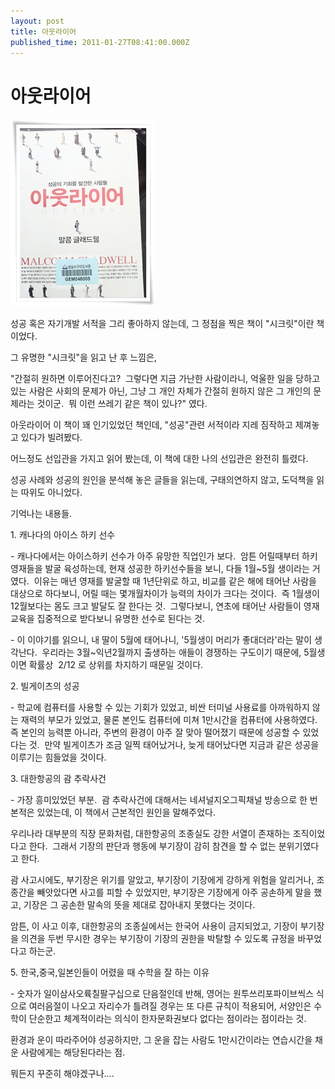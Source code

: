 ```yaml
---
layout: post
title: 아웃라이어
published_time: 2011-01-27T08:41:00.000Z
---
```


# 아웃라이어


![](../pds/201101/26/80/a0109780_4d3fa78a7d451.jpg)

성공 혹은 자기개발 서적을 그리 좋아하지 않는데, 그 정점을 찍은 책이 "시크릿"이란 책이었다.

그 유명한 "시크릿"을 읽고 난 후 느낌은,

"간절히 원하면 이루어진다고?  그렇다면 지금 가난한 사람이라니, 억울한 일을 당하고 있는 사람은 사회의 문제가 아닌, 그냥 그 개인 자체가 간절히 원하지 않은 그 개인의 문제라는 것이군.  뭐 이런 쓰레기 같은 책이 있나?" 였다.

아웃라이어 이 책이 꽤 인기있었던 책인데, "성공"관련 서적이라 지레 짐작하고 제껴놓고 있다가 빌려봤다.

어느정도 선입관을 가지고 읽어 봤는데, 이 책에 대한 나의 선입관은 완전히 틀렸다.

성공 사례와 성공의 원인을 분석해 놓은 글들을 읽는데, 구태의연하지 않고, 도덕책을 읽는 따위도 아니었다.

기억나는 내용들.

1. 캐나다의 아이스 하키 선수

\- 캐나다에서는 아이스하키 선수가 아주 유망한 직업인가 보다.  암튼 어릴때부터 하키 영재들을 발굴 육성하는데, 현재 성공한 하키선수들을 보니, 다들 1월~5월 생이라는 거였다.  이유는 매년 영재를 발굴할 때 1년단위로 하고, 비교를 같은 해에 태어난 사람을 대상으로 하다보니, 어릴 때는 몇개월차이가 능력의 차이가 크다는 것이다.  즉 1월생이 12월보다는 몸도 크고 발달도 잘 한다는 것.  그렇다보니, 연초에 태어난 사람들이 영재교육을 집중적으로 받다보니 유명한 선수로 된다는 것.

\- 이 이야기를 읽으니, 내 딸이 5월에 태어나니, '5월생이 머리가 좋대더라'라는 말이 생각난다.  우리라는 3월~익년2월까지 출생하는 애들이 경쟁하는 구도이기 때문에, 5월생이면 확률상  2/12 로 상위를 차지하기 때문일 것이다.

2. 빌게이츠의 성공

\- 학교에 컴퓨터를 사용할 수 있는 기회가 있었고, 비싼 터미널 사용료를 아까워하지 않는 재력의 부모가 있었고, 물론 본인도 컴퓨터에 미쳐 1만시간을 컴퓨터에 사용하였다.   즉 본인의 능력뿐 아니라, 주변의 환경이 아주 잘 맞아 떨어졌기 때문에 성공할 수 있었다는 것.  만약 빌게이츠가 조금 일찍 태어났거나, 늦게 태어났다면 지금과 같은 성공을 이루기는 힘들었을 것이다.

3\. 대한항공의 괌 추락사건

\- 가장 흥미있었던 부분.  괌 추락사건에 대해서는 네셔널지오그픽채널 방송으로 한 번 본적은 있었는데, 이 책에서 근본적인 원인을 말해주었다.

우리나라 대부분의 직장 문화처럼, 대한항공의 조종실도 강한 서열이 존재하는 조직이었다고 한다.  그래서 기장의 판단과 행동에 부기장이 감히 참견을 할 수 없는 분위기였다고 한다.

괌 사고시에도, 부기장은 위기를 알았고, 부기장이 기장에게 강하게 위험을 알리거나, 조종간을 빼앗았다면 사고를 피할 수 있었지만, 부기장은 기장에게 아주 공손하게 말을 했고, 기장은 그 공손한 말속의 뜻을 제대로 잡아내지 못했다는 것이다.

암튼, 이 사고 이후, 대한항공의 조종실에서는 한국어 사용이 금지되었고, 기장이 부기장을 의견을 두번 무시한 경우는 부기장이 기장의 권한을 박탈할 수 있도록 규정을 바꾸었다고 하는군.

5\. 한국,중국,일본인들이 어렸을 때 수학을 잘 하는 이유

\- 숫자가 일이삼사오륙칠팔구십으로 단음절인데 반해, 영어는 원투쓰리포파이브씩스 식으로 여러음절이 나오고 자리수가 틀려질 경우는 또 다른 규칙이 적용되어, 서양인은 수학이 단순한고 체계적이라는 의식이 한자문화권보다 없다는 점이라는 점이라는 것.

환경과 운이 따라주어야 성공하지만, 그 운을 잡는 사람도 1만시간이라는 연습시간을 채운 사람에게는 해당된다라는 점.

뭐든지 꾸준히 해야겠구나....


